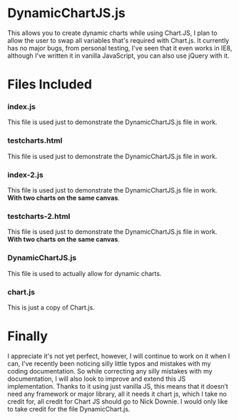 # DynamicChartJS.js
This allows you to create dynamic charts while using Chart.JS, I plan to allow the user to swap all variables that's required with Chart.js. It currently has no major bugs, from personal testing, I've seen that it even works in IE8, although I've written it in vanilla JavaScript, you can also use jQuery with it. 

# Files Included
### index.js
This file is used just to demonstrate the DynamicChartJS.js file in work.
### testcharts.html
This file is used just to demonstrate the DynamicChartJS.js file in work.

### index-2.js
This file is used just to demonstrate the DynamicChartJS.js file in work. **With two charts on the same canvas**.
### testcharts-2.html
This file is used just to demonstrate the DynamicChartJS.js file in work. **With two charts on the same canvas**.

### DynamicChartJS.js
This file is used to actually allow for dynamic charts.
### chart.js
This is just a copy of Chart.js.


# Finally
I appreciate it's not yet perfect, however, I will continue to work on it when I can, I've recently been noticing silly little typos and mistakes with my coding documentation. So while correcting any silly mistakes with my documentation, I will also look to improve and extend this JS implementation. Thanks to it using just vanilla JS, this means that it doesn’t need any framework or major library, all it needs it chart js, which I take no credit for, all credit for Chart JS should go to Nick Downie. I would only like to take credit for the file DynamicChart.js.
